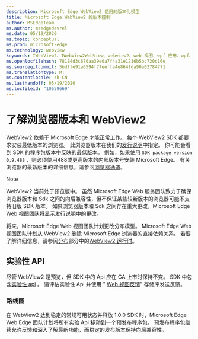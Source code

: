```yaml
---
description: Microsoft Edge WebView2 使用的版本化模型
title: Microsoft Edge WebView2 的版本控制
author: MSEdgeTeam
ms.author: msedgedevrel
ms.date: 05/19/2020
ms.topic: conceptual
ms.prod: microsoft-edge
ms.technology: webview
keywords: IWebView2、IWebView2WebView、webview2、web 视图、wpf 应用、wpf、edge、ICoreWebView2、ICoreWebView2Host、浏览器控件、边缘 html
ms.openlocfilehash: 78184d3c670aa39e0a7f4a31e1216b5bc730c16e
ms.sourcegitcommit: 5bdffe91a6594f77eeffa4e864fda90a02784771
ms.translationtype: MT
ms.contentlocale: zh-CN
ms.lasthandoff: 05/19/2020
ms.locfileid: "10659669"
---
```

# 了解浏览器版本和 WebView2  

WebView2 依赖于 Microsoft Edge 才能正常工作。  每个 WebView2 SDK 都要求安装最低版本的浏览器。  此浏览器版本在我们的[发行说明][Webview2Releasenotes]中指定。  你可能会看到 SDK 的程序包版本中反映的最低版本。  例如，如果使用 `SDK package version 0.9.488` ，则必须使用488或更高版本的内部版本号安装 Microsoft Edge。  有关浏览器的最新版本的详细信息，请参阅[浏览器通道][DeployedgeChannels]。  

> [!NOTE]
> WebView2 当前处于预览版中。  虽然 Microsoft Edge Web 服务团队致力于确保浏览器版本和 Sdk 之间的向后兼容性，但不保证某些较新版本的浏览器可能不支持旧版 SDK 版本。  如果浏览器版本和 Sdk 之间存在重大更改，Microsoft Edge Web 视图团队将显示[发行说明][Webview2Releasenotes]中的更改。  

将来，Microsoft Edge Web 视图团队计划更改分布模型。  Microsoft Edge Web 视图团队计划从 WebView2 删除 Microsoft Edge 浏览器的直接依赖关系。  若要了解详细信息，请参阅[分布][Webview2Distibution]部分中的[WebView2 运行时][Webview2IndexEdgeRuntime]。  

## 实验性 API  

尽管 WebView2 是预览，但 SDK 中的 Api 应在 GA 上市时保持不变。  SDK 中包含[实验性 api][Webview2ReferenceWin3209488Experimental] 。  请评估实验性 Api 并使用 " [Web 视图反馈][GithubMicrosoftedgeWebviewfeedback]" 存储库发送反馈。  

### 路线图  

在 WebView2 达到稳定的常规可用状态并释放 1.0.0 SDK 时，Microsoft Edge Web Edge 团队计划将所有实验 Api 移动到一个预发布程序包。  预发布程序包继续允许反馈和深入了解最新功能，而稳定的发布版本保持向后兼容性。  

<!--links -->

[Webview2Distibution]: ./distribution.md "使用 WebView2 | 的应用程序的分发Microsoft 文档"  
[Webview2IndexEdgeRuntime]: ./distribution.md#microsoft-edge-webview2-runtime "Microsoft Edge WebView2 运行时-使用 WebView2 | 的应用程序分发Microsoft 文档"  
[Webview2ReferenceWin3209488Experimental]: ../reference/win32/0-9-488-reference-webview2.md#experimental "实验性引用（WebView2） |Microsoft 文档"  
[Webview2Releasenotes]: ../releasenotes.md "WebView2 SDK 的发行说明 |Microsoft 文档"  

[DeployedgeChannels]: /deployedge/microsoft-edge-channels "Microsoft Edge 频道概述 |Microsoft 文档"  

[GithubMicrosoftedgeWebviewfeedback]: https://github.com/MicrosoftEdge/WebViewFeedback "Web 视图反馈-MicrosoftEdge/WebViewFeedback |GitHub"  
